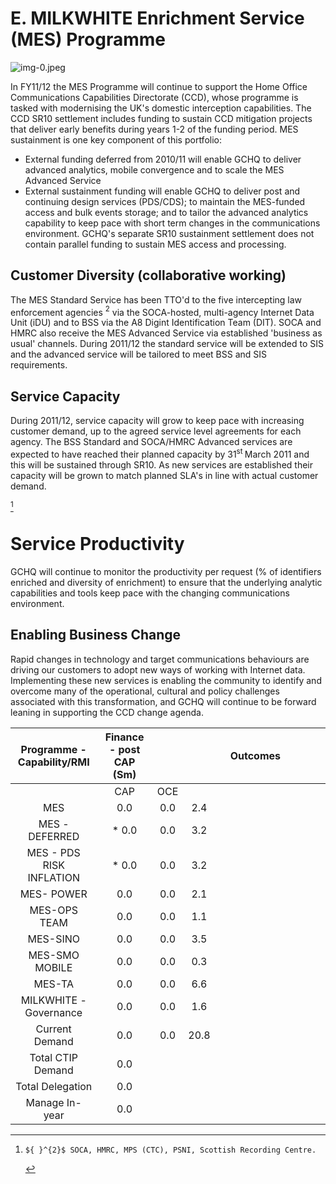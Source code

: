 # E. MILKWHITE Enrichment Service (MES) Programme 

![img-0.jpeg](img-0.jpeg)

In FY11/12 the MES Programme will continue to support the Home Office Communications Capabilities Directorate (CCD), whose programme is tasked with modernising the UK's domestic interception capabilities. The CCD SR10 settlement includes funding to sustain CCD mitigation projects that deliver early benefits during years 1-2 of the funding period. MES sustainment is one key component of this portfolio:

- External funding deferred from 2010/11 will enable GCHQ to deliver advanced analytics, mobile convergence and to scale the MES Advanced Service
- External sustainment funding will enable GCHQ to deliver post and continuing design services (PDS/CDS); to maintain the MES-funded access and bulk events storage; and to tailor the advanced analytics capability to keep pace with short term changes in the communications environment.
GCHQ's separate SR10 sustainment settlement does not contain parallel funding to sustain MES access and processing.


## Customer Diversity (collaborative working)

The MES Standard Service has been TTO'd to the five intercepting law enforcement agencies ${ }^{2}$ via the SOCA-hosted, multi-agency Internet Data Unit (iDU) and to BSS via the A8 Digint Identification Team (DIT). SOCA and HMRC also receive the MES Advanced Service via established 'business as usual' channels. During 2011/12 the standard service will be extended to SIS and the advanced service will be tailored to meet BSS and SIS requirements.

## Service Capacity

During 2011/12, service capacity will grow to keep pace with increasing customer demand, up to the agreed service level agreements for each agency. The BSS Standard and SOCA/HMRC Advanced services are expected to have reached their planned capacity by $31^{\text {st }}$ March 2011 and this will be sustained through SR10. As new services are established their capacity will be grown to match planned SLA's in line with actual customer demand.

[^0]
[^0]:    ${ }^{2}$ SOCA, HMRC, MPS (CTC), PSNI, Scottish Recording Centre.
# Service Productivity 

GCHQ will continue to monitor the productivity per request (\% of identifiers enriched and diversity of enrichment) to ensure that the underlying analytic capabilities and tools keep pace with the changing communications environment.

## Enabling Business Change

Rapid changes in technology and target communications behaviours are driving our customers to adopt new ways of working with Internet data. Implementing these new services is enabling the community to identify and overcome many of the operational, cultural and policy challenges associated with this transformation, and GCHQ will continue to be forward leaning in supporting the CCD change agenda.

| Programme - <br> Capability/RMI | Finance - post CAP (Sm) |  |  |  | Outcomes |  |  |  |  |
| :--: | :--: | :--: | :--: | :--: | :--: | :--: | :--: | :--: | :--: |
|  | CAP | OCE |  |  |  |  |  |  |  |
| MES | 0.0 | 0.0 | 2.4 |  |  |  |  |  |  |
| MES - DEFERRED | * 0.0 | 0.0 | 3.2 |  |  |  |  |  |  |
| MES - PDS RISK INFLATION | * 0.0 | 0.0 | 3.2 |  |  |  |  |  |  |
| MES- POWER | 0.0 | 0.0 | 2.1 |  |  |  |  |  |  |
| MES-OPS TEAM | 0.0 | 0.0 | 1.1 |  |  |  |  |  |  |
| MES-SINO | 0.0 | 0.0 | 3.5 |  |  |  |  |  |  |
| MES-SMO MOBILE | 0.0 | 0.0 | 0.3 |  |  |  |  |  |  |
| MES-TA | 0.0 | 0.0 | 6.6 |  |  |  |  |  |  |
| MILKWHITE - Governance | 0.0 | 0.0 | 1.6 |  |  |  |  |  |  |
| Current Demand | 0.0 | 0.0 | 20.8 |  |  |  |  |  |  |
| Total CTIP Demand | 0.0 |  |  |  |  |  |  |  |  |
| Total Delegation | 0.0 |  |  |  |  |  |  |  |  |
| Manage In-year | 0.0 |  |  |  |  |  |  |  |  |
